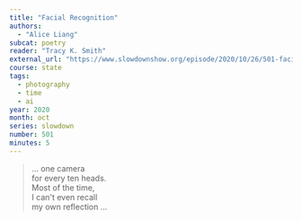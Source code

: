 ```yaml
---
title: "Facial Recognition"
authors:
  - "Alice Liang"
subcat: poetry
reader: "Tracy K. Smith"
external_url: "https://www.slowdownshow.org/episode/2020/10/26/501-facial-recognition"
course: state
tags:
  - photography
  - time
  - ai
year: 2020
month: oct
series: slowdown
number: 501
minutes: 5
---
```


> ... one camera  
for every ten heads.  
Most of the time,  
I can't even recall  
my own reflection ...
